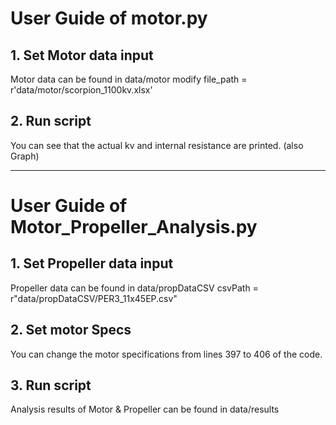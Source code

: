 # User Guide of motor.py

## 1. Set Motor data input
Motor data can be found in data/motor
modify file_path = r'data/motor/scorpion_1100kv.xlsx'

## 2. Run script
You can see that the actual kv and internal resistance are printed. (also Graph)


---

# User Guide of Motor_Propeller_Analysis.py

## 1. Set Propeller data input
Propeller data can be found in data/propDataCSV
csvPath = r"data/propDataCSV/PER3_11x45EP.csv"

## 2. Set motor Specs
You can change the motor specifications from lines 397 to 406 of the code.

## 3. Run script
Analysis results of Motor & Propeller can be found in data/results
